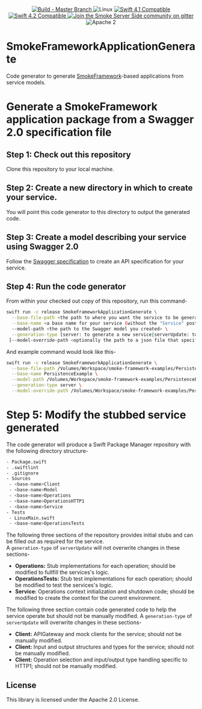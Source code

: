 <p align="center">
<a href="https://travis-ci.com/amzn/smoke-framework-application-generate">
<img src="https://travis-ci.com/amzn/smoke-framework-application-generate.svg?branch=master" alt="Build - Master Branch">
</a>
<img src="https://img.shields.io/badge/os-linux-green.svg?style=flat" alt="Linux">
<a href="http://swift.org">
<img src="https://img.shields.io/badge/swift-4.1-orange.svg?style=flat" alt="Swift 4.1 Compatible">
</a>
<a href="http://swift.org">
<img src="https://img.shields.io/badge/swift-4.2-orange.svg?style=flat" alt="Swift 4.2 Compatible">
</a>
<a href="https://gitter.im/SmokeServerSide">
<img src="https://img.shields.io/badge/chat-on%20gitter-ee115e.svg?style=flat" alt="Join the Smoke Server Side community on gitter">
</a>
<img src="https://img.shields.io/badge/license-Apache2-blue.svg?style=flat" alt="Apache 2">
</p>

# SmokeFrameworkApplicationGenerate

Code generator to generate [SmokeFramework](https://github.com/amzn/smoke-framework)-based applications from service models.

# Generate a SmokeFramework application package from a Swagger 2.0 specification file

## Step 1: Check out this repository

Clone this repository to your local machine.

## Step 2: Create a new directory in which to create your service.

You will point this code generator to this directory to output the generated code.

## Step 3: Create a model describing your service using Swagger 2.0

Follow the [Swagger specification](https://swagger.io/docs/specification/2-0/basic-structure/) to create an API specification for your service.

## Step 4: Run the code generator

From within your checked out copy of this repository, run this command-

```bash
swift run -c release SmokeFrameworkApplicationGenerate \
  --base-file-path <the path to where you want the service to be generated> \
  --base-name <a base name for your service (without the "Service" postfix)> \
  --model-path <the path to the Swagger model you created> \
  --generation-type [server: to generate a new service|serverUpdate: to preserve changes to existing operation handlers]
 [--model-override-path <optionally the path to a json file that specifies various overrides to the model>]
```

And example command would look like this-

```bash
swift run -c release SmokeFrameworkApplicationGenerate \
  --base-file-path /Volumes/Workspace/smoke-framework-examples/PersistenceExampleService \
  --base-name PersistenceExample \
  --model-path /Volumes/Workspace/smoke-framework-examples/PersistenceExampleService/Swagger.yaml \
  --generation-type server \
  --model-override-path /Volumes/Workspace/smoke-framework-examples/PersistenceExampleService/modelOverride.json
```

# Step 5: Modify the stubbed service generated

The code generator will produce a Swift Package Manager repository with the following directory structure-

```bash
- Package.swift
- .swiftlint
- .gitignore
- Sources
 - <base-name>Client
 - <base-name>Model
 - <base-name>Operations
 - <base-name>OperationsHTTP1
 - <base-name>Service
- Tests
 - LinuxMain.swift      
 - <base-name>OperationsTests
```

The following three sections of the repository provides initial stubs and can be filled out as required for the service.  
A `generation-type` of `serverUpdate` will not overwrite changes in these sections-

* **<base-name>Operations:** Stub implementations for each operation; should be modified to fullfill the services's logic.
* **<base-name>OperationsTests:** Stub test implementations for each operation; should be modified to test the services's logic.
* **<base-name>Service:** Operations context initialization and shutdown code; should be modified to create the context for the current environment.

The following three section contain code generated code to help the service operate but should not be manually modified. 
A `generation-type` of `serverUpdate` will overwrite changes in these sections-

* **<base-name>Client:** APIGateway and mock clients for the service; should not be manually modified.
* **<base-name>Client:** Input and output structures and types for the service; should not be manually modified.
* **<base-name>Client:** Operation selection and input/output type handling specific to HTTP1; should not be manually modified.

## License

This library is licensed under the Apache 2.0 License.
